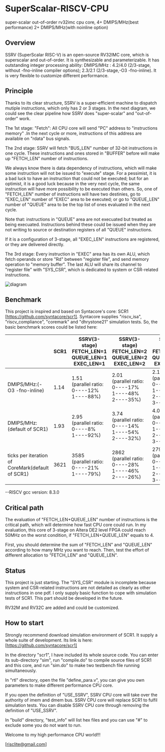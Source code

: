 # SuperScalar-RISCV-CPU
super-scalar out-of-order rv32imc cpu core, 4+ DMIPS/MHz(best performance) 2+ DMIPS/MHz(with noinline option)


## Overview ##

SSRV (SuperScalar RISC-V) is an open-source RV32IMC core, which is superscalar and out-of-order. It is synthesizable  and parameterizable. It has outstanding integer processing ability: DMIPS/MHz : 4.2/4.0 (2/3-stage, without -fno-inline compiler options); 2.3/2.1 (2/3-stage,-O3 -fno-inline). It is very flexible to customize different performance.


## Principle ##

Thanks to its clear structure, SSRV is a super-efficient machine to dispatch mutiple instructions, which only has 2 or 3 stages. In the next diagram, we could see the clear pipeline how SSRV does "super-scalar" and "out-of-order" work. 

The 1st stage: "Fetch": All CPU core will send "PC" address to "instructions memory" .In the next cycle or more, instructions of this address are available on "rdata" bus signals.

The 2nd stage: SSRV will fetch "BUS_LEN" number of 32-bit instructions in one cycle. These instructions and ones stored in "BUFFER" before will make up "FETCH_LEN" number of instructions. 

We always  know there is data dependency of instructions, which will make some instruction will not be issued to "execute" stage. For a pessimist, it is a bad luck to have an instruction that could not be executed; but for an optimist, it is a good luck because in the very next cycle, the same instruction will have more possibility to be executed than others. So, one of "FETCH_LEN" number of instructions will have two destinies, go to "EXEC_LEN" number of "EXEC" area to be executed; or go to "QUEUE_LEN" number of "QUEUE" area to be the top list of ones evaluated in the next cycle.

Note that: instructions in "QUEUE" area are not execuated but treated as being execuated. Instructions behind these could be issued when they are not writing to source or destination registers of all "QUEUE" instructions.

If it is a configuration of 3-stage, all "EXEC_LEN" instructions are registered, or they are delivered directly.

The 3rd stage: Every instruction in "EXEC" area has its own ALU, which fetch operands  or store "Rd" between "register file", and send memory operation to "memory buffer". The last ALU will share its channel to "register file" with "SYS_CSR", which is dedicated to system or CSR-related instructions.  

![diagram](https://github.com/risclite/SuperScalar-RISCV-CPU/blob/master/diagram.png)

## Benchmark ##

This project is inspired and based on Syntacore's core: SCR1 [https://github.com/syntacore/scr1]. Syntacore supplies "riscv_isa", "riscv_compliance", "coremark" and "dhrystone21" simulation tests. So, the basic benchmark scores could be listed here:


|               |SCR1           | SSRV(3-stage) FETCH_LEN=1 QUEUE_LEN=1 EXEC_LEN=1 |SSRV(3-stage) FETCH_LEN=2 QUEUE_LEN=2 EXEC_LEN=2 | SSRV(3-stage) FETCH_LEN=3 QUEUE_LEN=2 EXEC_LEN=3  | SSRV(2-stage) FETCH_LEN=2 QUEUE_LEN=2 EXEC_LEN=2 | SSRV(2-stage) FETCH_LEN=3 QUEUE_LEN=2 EXEC_LEN=3 |
| ------------- | ------------- | ------------- | ------------- | ------------- | ------------- | ------------- |
| DMIPS/MHz:(-O3 -fno-inline) | 1.14 |1.51 <br> (parallel ratio: 0----12%<br> 1----88%) |2.01 <br> (parallel ratio: <br> 0----17% <br> 1----48% <br> 2----35%) | 2.13 <br> (parallel ratio: 0----20% <br> 1----46% <br> 2----22% <br> 3----12%) |  2.21 <br> (parallel ratio: <br> 0----11% <br> 1----49% <br> 2----40%) | 2.35 <br> (parallel ratio: <br> 0----14% <br> 1----49% <br> 2----23% <br> 3----14%) |
| DMIPS/MHz:(default of SCR1) | 1.93 |2.95 <br> (parallel ratio: 0----8%<br> 1----92%) | 3.74 <br> (parallel ratio: <br> 0----14% <br> 1----54% <br> 2----32%) | 4.01 <br> (parallel ratio: <br> 0----16% <br> 1----51% <br> 2----24% <br> 3----9%) |  3.98 <br> (parallel ratio: <br> 0----9% <br> 1----57% <br> 2----34%) | 4.25 <br> (parallel ratio: <br> 0----13% <br> 1----52% <br> 2----25% <br> 3----10%) |
| ticks per iteration of CoreMark(default of SCR1) | 3621 | 3585 <br> (parallel ratio: 0----21%<br> 1----79%) |2862 <br> (parallel ratio: <br> 0----28% <br> 1----46% <br> 2----26%) | 2793 <br> (parallel ratio: <br> 0----32% <br> 1----42% <br> 2----18% <br> 3----8%) | 2550 <br> (parallel ratio: <br> 0----19% <br> 1----51% <br> 2----30%) | 2482 <br> (parallel ratio: <br> 0----24% <br> 1----47% <br> 2----20% <br> 3----9%) |

--RISCV gcc version: 8.3.0 


## Critical path ##
The evaluation of "FETCH_LEN+QUEUE_LEN" number of instructions is the critical path, which will determine how fast CPU core could run. In my evaluation, this core of 3-stage on Altera DE2 level FPGA could reach 50MHz on the worst condition, if "FETCH_LEN+QUEUE_LEN" equals to 4.  

First, you should determine the sum of "FETCH_LEN" and "QUEUE_LEN" according to how many MHz you want to reach. Then, test the effort of different allocation to "FETCH_LEN" and "QUEUE_LEN".

## Status ##
This project is just starting. The "SYS_CSR" module is incomplete because system and CSR-related instructions are not detailed as clearly as other instructions in one pdf. I only supply basic function to cope with simulation tests of SCR1. This part should be developed in the future.

RV32M and RV32C are added and could be customized.


## How to start ##
Strongly recommend download simulation environment of SCR1. It supply a whole suite  of development. Its link is here: [https://github.com/syntacore/scr1]

In the directory "scr1", I have included its whole source code. You can enter its sub-directory "sim", run "compile.do" to compile source files of SCR1 and this core, and run "sim.do" to make two testbench file running simultaneously. 

In "rtl" directory, open the file "define_para.v", you can give you own parameters to make different performance CPU core. 

If you open the definition of "USE_SSRV", SSRV CPU core will take over the authority of imem and dmem bus. SSRV CPU core will replace SCR1 to fulfil simulation tests. You can disable SSRV CPU core through removing the definition of "USE_SSRV".

In "build" directory, "test_info" will list hex files and you can use "#" to exclude some you do not want to run.

Welcome to my high performance CPU world!!! 

[risclite@gmail.com] 





